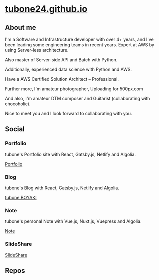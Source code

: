 # [tubone24.github.io](https://tubone24.github.io)

## About me

I'm a Software and Infrastructure developer with over 4+ years, and I've been leading some engineering teams in recent years.  Expert at AWS by using Server-less architecture.

Also master of Server-side API and Batch with Python.

Additionally, experienced data science with Python and AWS.

Have a AWS Certified Solution Architect – Professional.

Further more, I'm amateur photographer, Uploading for 500px.com

And also, I'm amateur DTM composer and Guitarist (collaborating with chocoholic).

Nice to meet you and I look forward to collaborating with you.

## Social

### Portfolio

tubone's Portfolio site with React, Gatsby.js, Netlify and Algolia.

[Portfolio](https://portfolio.tubone-project24.xyz/)

### Blog

tubone's Blog with React, Gatsby.js, Netlify and Algolia.

[tubone BOYAKI](https://blog.tubone-project24.xyz/)

### Note

tubone's personal Note with Vue.js, Nuxt.js, Vuepress and Algolia.

[Note](https://note.tubone-project24.xyz/)

### SlideShare

[SlideShare](https://www.slideshare.net/tubone24/)

## Repos
